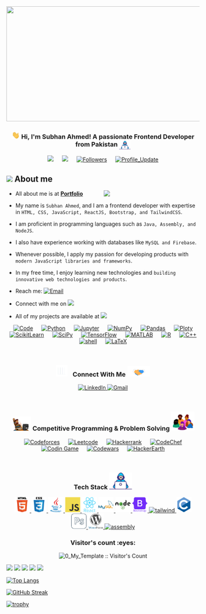 <p align="center" style="margin: 0; padding: 0;">
    <img  src="https://i.pinimg.com/originals/9e/5c/77/9e5c77872f818509afc1766a86c9a68b.gif" 
         style="width: 150%; height: 300px; object-fit: cover;"/>
</p>



<h3 align="center"> 
    <img src="https://github.com/MD-MAFUJUL-HASAN/awesome-github-profile-readme-templates/blob/main/Gif%20Files/hello.gif" width="21"></a> Hi, I'm Subhan Ahmed! A passionate Frontend Developer from Pakistan <img align="center" alt="GIF" width="30"  src="https://github.com/MD-MAFUJUL-HASAN/awesome-github-profile-readme-templates/blob/main/Gif%20Files/Developer.gif" width="36"/>
</h3>

<p align="center">
    &emsp;
    <a href="https://hits.seeyoufarm.com"><img src="https://hits.seeyoufarm.com/api/count/incr/badge.svg?url=https%3A%2F%2Fgithub.com%2F0_My_Template%2F%26title%3DProfile%2520Views&count_bg=%2379C83D&title_bg=%23555555&icon=counter-strike.svg&icon_color=%23E7E7E7&title=Profile+Views&edge_flat=false"/></a>
    &emsp;
    <a href="https://github.com/subhanrizwan/subhanrizwan/pulse" alt="Activity"><img src="https://img.shields.io/github/commit-activity/m/subhanrizwan/subhanrizwan" /></a>
    &emsp;
    <a href="https://github.com/subhanrizwan?tab=followers"><img alt="Followers" src="https://img.shields.io/github/followers/subhanrizwan?color=4C1&logo=github"></a>
    &emsp;
    <a href="https://github.com/subhanrizwan/subhanrizwan" target="_blank"><img alt="Profile_Update" src="https://img.shields.io/github/last-commit/subhanrizwan/subhanrizwan?label=Profile%20update&style=fflat-square"></a>
    &emsp;
</p> 


## <picture><img src="https://cdn-icons-png.flaticon.com/512/1055/1055687.png" width="50px"></picture> About me
<picture><img align="right" src="https://cdn.dribbble.com/users/1025838/screenshots/6220885/devguy3.gif" width="250px"></picture>



- All about me is at **[Portfolio](https://subhan-portfolio-react.netlify.app/)**

- My name is `Subhan Ahmed`, and I am a frontend developer with expertise in `HTML, CSS, JavaScript, ReactJS, Bootstrap, and TailwindCSS`.

- I am proficient in programming languages such as `Java, Assembly, and NodeJS`.

- I also have experience working with databases like `MySQL and Firebase`.

- Whenever possible, I apply my passion for developing products with `modern JavaScript libraries and frameworks`.

- In my free time, I enjoy learning new technologies and `building innovative web technologies and products`.

- Reach me: <a href="mailto:developersubhanahmed@gmail.com" target="_blank"><img alt="Email" src="https://img.shields.io/badge/-developersubhanahmed@gmail.com-c14438?style=flat-square&logo=Gmail&logoColor=white"></a>

- Connect with me on <a href="https://www.linkedin.com/in/subhanahmed1/" target="_blank"><img src="https://img.shields.io/badge/LinkedIn-green"></a>

- All of my projects are available at <a href="https://github.com/subhanrizwan/" target="_blank"><img src="https://img.shields.io/badge/Github-008080"></a>


<p align="center">
    &emsp;
    <a href="https://github.com/MD-MAFUJUL-HASAN?tab=repositories" target="_blank"><img alt="Code" src="https://img.shields.io/badge/-code-000000?style=flat-square&logo=Plex&logoColor=white"></a>
    &emsp;
    <a href="https://github.com/MD-MAFUJUL-HASAN?tab=repositories&language=python" target="_blank"><img alt="Python" src="https://img.shields.io/badge/Python-FFD43B?style=flat-square&logo=python&logoColor=darkgreen"></a>
    &emsp;
    <a href="https://github.com/MD-MAFUJUL-HASAN?tab=repositories&language=Jupyter Notebook" target="_blank"><img alt="Jupyter" src="https://img.shields.io/badge/Jupyter-F37626.svg?&style=flat-square&logo=Jupyter&logoColor=white"></a>
    &emsp;
    <a href="https://github.com/MD-MAFUJUL-HASAN/09_Python_NumPy_Module" target="_blank"><img alt="NumPy" src="https://img.shields.io/badge/Numpy-777BB4?style=flat-square&logo=numpy&logoColor=white"></a>
    &emsp;
    <a href="https://github.com/MD-MAFUJUL-HASAN/10_Python_Pandas_Module" target="_blank"><img alt="Pandas" src="https://img.shields.io/badge/Pandas-2C2D72?style=flat-square&logo=pandas&logoColor=white"></a>
    &emsp;
    <a href="https://github.com/MD-MAFUJUL-HASAN/11_Python_Matplotlib_Module" target="_blank"><img alt="Ploty" src="https://img.shields.io/badge/Plotly-%233F4F75?style=flat-square&logo=plotly&logoColor=white"></a>
    &emsp;
    <a href="https://github.com/MD-MAFUJUL-HASAN/Python_Decision_Tree_and_Random_Forest" target="_blank"><img alt="ScikitLearn" src="https://img.shields.io/badge/scikit_learn-F7931E?style=flat-square&logo=scikit-learn&logoColor=white"></a>
    &emsp;
    <a href="https://github.com/MD-MAFUJUL-HASAN/93_Python_Data_Analytics_Projects" target="_blank"><img alt="SciPy" src="https://img.shields.io/badge/SciPy-%230C55A5?style=flat-square&logo=scipy&logoColor=white"></a>
    &emsp;
    <a href="https://github.com/MD-MAFUJUL-HASAN/93_Python_Data_Analytics_Projects" target="_blank"><img alt="TensorFlow" src="https://img.shields.io/badge/TensorFlow-FF6F00?style=flat-square&logo=TensorFlow&logoColor=white"></a>
    &emsp;
    <a href="https://github.com/MD-MAFUJUL-HASAN?tab=repositories&language=matlab" target="_blank"><img alt="MATLAB" src="https://img.shields.io/badge/-MATLAB-fb4f14?style=flat-square&logo=Mathworks&logoColor=white"></a>
    &emsp;
    <a href="https://github.com/MD-MAFUJUL-HASAN?tab=repositories&language=r" target="_blank"><img alt="R" src="https://img.shields.io/badge/-R-276DC3?style=flat-square&logo=R&logoColor=white"></a>
    &emsp;
    <a href="https://github.com/MD-MAFUJUL-HASAN?tab=repositories&language=c%2B%2B" target="_blank"><img alt="C++" src="https://img.shields.io/badge/-C%2B%2B-00599C?style=flat-square&logo=C%2B%2B&logoColor=white"></a>
    &emsp;
    <a href="https://github.com/MD-MAFUJUL-HASAN?tab=repositories&language=shell" target="_blank"><img alt="shell" src="https://img.shields.io/badge/-shell-5391FE?style=flat-square&logo=PowerShell&logoColor=white"></a> 
    &emsp;
    <a href="https://github.com/MD-MAFUJUL-HASAN?tab=repositories&language=TeX" target="_blank"><img alt="LaTeX" src="https://img.shields.io/badge/-LaTeX-008080?style=flat-square&logo=LaTeX&logoColor=white"></a>
    &emsp;
</p>
<br />

<div align="center">
<h3> 
    <img src="https://github.com/MD-MAFUJUL-HASAN/awesome-github-profile-readme-templates/blob/main/Gif%20Files/bar.gif" width="30" height="30" style="margin-right: 10px;">
    Connect With Me
    <img src="https://github.com/MD-MAFUJUL-HASAN/awesome-github-profile-readme-templates/blob/main/Gif%20Files/Handshake.gif" width="60">
</h3> 
<p align="center">
    <a href="https://www.linkedin.com/in/subhanahmed1/" target="_blank">
        <img alt="LinkedIn" width="25px" src="https://github.com/TheDudeThatCode/TheDudeThatCode/blob/master/Assets/Linkedin.svg">
    </a>
    <a href="mailto:developersubhanahmed@gmail.com" target="_blank">
        <img alt="Gmail" width="25px" src="https://github.com/TheDudeThatCode/TheDudeThatCode/blob/master/Assets/Gmail.svg">
    </a> 
</p>
</div>
<br />


<div align="center">
<h3><picture> <img src = "https://github.com/MD-MAFUJUL-HASAN/awesome-github-profile-readme-templates/blob/main/Gif%20Files/CP_PS.gif?raw=true" width = 50px></picture>
Competitive Programming & Problem Solving
<img src="https://github.com/MD-MAFUJUL-HASAN/awesome-github-profile-readme-templates/blob/main/Gif%20Files/colaborate.gif" width="60">
</h3>
<p align="center">
    &emsp;
    <a href="https://codeforces.com/profile/md_mafujul_hasan"><img alt = "Codeforces" src="https://img.shields.io/badge/CodeForces%20-%231F8ACB.svg?style=plastic&logo=codeforces&logoColor=white" /></a>	
  &emsp;
    <a href="https://leetcode.com/mhtonmoy13/"><img alt = "Leetcode" src="https://img.shields.io/badge/LeetCode%20-%23FFA116.svg?style=plastic&logo=leetcode&logoColor=black" /></a>
  &emsp;
    <a href="https://www.hackerrank.com/MD_MAFUJUL_HASAN"><img alt = "Hackerrank" src="https://img.shields.io/badge/HackerRank-%232EC866.svg?style=plastic&logo=hackerrank&logoColor=black" /></a>
  &emsp;
    <a href="https://www.codechef.com/users/mdtonmoy13mt"><img alt = "CodeChef" src="https://img.shields.io/badge/Codechef-%235B4638.svg?style=plastic&logo=codechef&logoColor=white" /></a>
  &emsp;
    <a href="https://www.codingame.com/profile/2af5543c0875d0997d62b93d9d5d1a9b6922535"><img alt = "Codin Game" src="https://img.shields.io/badge/CodinGame-%23F2BB13.svg?&style=plastic&logo=codingame&logoColor=black" /></a>
  &emsp;
    <a href="https://www.codewars.com/users/MD-MAFUJUL-HASAN"><img alt = "Codewars" src="https://img.shields.io/badge/CodeWars-%232EC866.svg?&style=plastic&logo=CodeWars&logoColor=black" /></a>
  &emsp;
    <a href="https://www.hackerearth.com/@mdtonmoy13.mt"><img alt = "HackerEarth" src="https://img.shields.io/badge/HackerEarth%20-%1F891FCB.svg?&style=plastic&logo=HackerEarth&logoColor=white" /></a>
</p></div>
<br />

<div align="center">
<h3> Tech Stack
<img src="https://github.com/MD-MAFUJUL-HASAN/awesome-github-profile-readme-templates/blob/main/Gif%20Files/Developer.gif" width="60">
</h3>
<p align="center">
    <a href="https://www.w3.org/html/" target="_blank" rel="noreferrer">
        <img src="https://raw.githubusercontent.com/devicons/devicon/master/icons/html5/html5-original-wordmark.svg" alt="html5" width="40" height="40"/>
    </a>
    <a href="https://www.w3schools.com/css/" target="_blank" rel="noreferrer">
        <img src="https://raw.githubusercontent.com/devicons/devicon/master/icons/css3/css3-original-wordmark.svg" alt="css3" width="40" height="40"/>
    </a>
    <a href="https://www.java.com" target="_blank" rel="noreferrer">
        <img src="https://raw.githubusercontent.com/devicons/devicon/master/icons/java/java-original.svg" alt="java" width="40" height="40"/>
    </a>
    <a href="https://developer.mozilla.org/en-US/docs/Web/JavaScript" target="_blank" rel="noreferrer">
        <img src="https://raw.githubusercontent.com/devicons/devicon/master/icons/javascript/javascript-original.svg" alt="javascript" width="40" height="40"/>
    </a>
    <a href="https://reactjs.org/" target="_blank" rel="noreferrer">
        <img src="https://raw.githubusercontent.com/devicons/devicon/master/icons/react/react-original-wordmark.svg" alt="react" width="40" height="40"/>
    </a>
    <a href="https://www.mysql.com/" target="_blank" rel="noreferrer">
        <img src="https://raw.githubusercontent.com/devicons/devicon/master/icons/mysql/mysql-original-wordmark.svg" alt="mysql" width="40" height="40"/>
    </a>
    <a href="https://nodejs.org" target="_blank" rel="noreferrer">
        <img src="https://raw.githubusercontent.com/devicons/devicon/master/icons/nodejs/nodejs-original-wordmark.svg" alt="nodejs" width="40" height="40"/>
    </a>
    <a href="https://getbootstrap.com" target="_blank" rel="noreferrer">
        <img src="https://raw.githubusercontent.com/devicons/devicon/master/icons/bootstrap/bootstrap-plain-wordmark.svg" alt="bootstrap" width="40" height="40"/>
    </a>
    <a href="https://tailwindcss.com/" target="_blank" rel="noreferrer">
        <img src="https://www.vectorlogo.zone/logos/tailwindcss/tailwindcss-icon.svg" alt="tailwind" width="40" height="40"/>
    </a>
    <a href="https://www.cprogramming.com/" target="_blank" rel="noreferrer">
        <img src="https://raw.githubusercontent.com/devicons/devicon/master/icons/c/c-original.svg" alt="c" width="40" height="40"/>
    </a>
    <a href="https://www.adobe.com/products/photoshop.html" target="_blank" rel="noreferrer">
        <img src="https://raw.githubusercontent.com/devicons/devicon/master/icons/photoshop/photoshop-line.svg" alt="photoshop" width="40" height="40"/>
    </a>
    <a href="https://wordpress.org/" target="_blank" rel="noreferrer">
        <img src="https://raw.githubusercontent.com/devicons/devicon/master/icons/wordpress/wordpress-original.svg" alt="wordpress" width="40" height="40"/>
    </a>
    <a href="https://en.wikipedia.org/wiki/Assembly_language" target="_blank" rel="noreferrer">
        <img src="https://upload.wikimedia.org/wikipedia/commons/9/91/Atmel_AVR_logo.png" alt="assembly" width="40" height="40"/>
    </a>
</p>
</div>

 
<div align="center">
  <h3 align="center">Visitor's count :eyes:</h3>
  <p align="center">
    <img src="https://profile-counter.glitch.me/{0_My_Template}/count.svg" alt="0_My_Template :: Visitor's Count" />
  </p>
</div>

![](http://github-profile-summary-cards.vercel.app/api/cards/profile-details?username=subhan-ahmed&theme=2077)
![](http://github-profile-summary-cards.vercel.app/api/cards/repos-per-language?username=subhan-ahmed&theme=2077)
![](http://github-profile-summary-cards.vercel.app/api/cards/most-commit-language?username=subhan-ahmed&theme=2077)
![](http://github-profile-summary-cards.vercel.app/api/cards/stats?username=subhan-ahmed&theme=2077)
![](http://github-profile-summary-cards.vercel.app/api/cards/productive-time?username=subhan-ahmed&theme=2077&utcOffset=6)

[![Top Langs](https://github-readme-stats.vercel.app/api/top-langs/?username=subhan-ahmed&layout=compact&theme=algolia&langs_count=20&hide_border=true)](https://github.com/subhan-ahmed/github-readme-stats)

[![GitHub Streak](https://streak-stats.demolab.com?user=subhan-ahmed&theme=cobalt&hide_border=true&border_radius=50&date_format=j%20M%5B%20Y%5D)](https://git.io/streak-stats)

[![trophy](https://github-profile-trophy.vercel.app/?username=subhan-ahmed&theme=dracula)](https://github.com/subhan-ahmed/github-profile-trophy)
